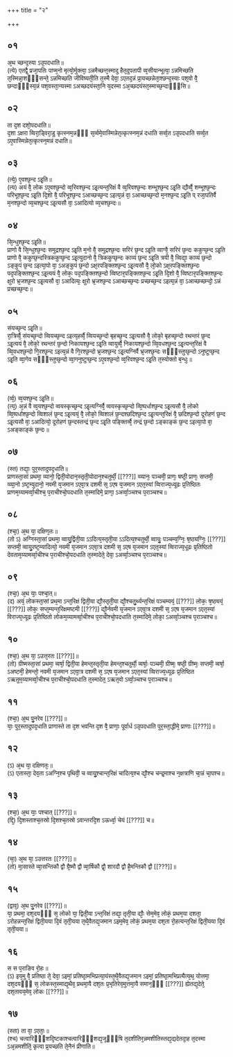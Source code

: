 +++
title = "२"

+++
## ०१
अ᳘थ च्छन्द᳘स्या ऽउ᳘पदधाति॥  
(त्ये) एतद्वै᳘ प्रजा᳘पतिः पाप्म᳘नो मृत्यो᳘र्मुक्त्वा᳘ ऽन्नमैच्छत्त᳘स्मादु हैत᳘दुपतापी व्व᳘सीयान्भूत्वा᳘ ऽन्नमिच्छति त᳘स्मिन्ना᳘शᳫँ᳭सन्ते᳘ ऽन्नमिच्छति जीविष्यती᳘ति त᳘स्मै देवा᳘ ऽएतद᳘न्नं प्रा᳘यच्छन्नेता᳘श्छन्द᳘स्याः पश᳘वो वै᳘ छन्दाᳫँ᳭स्य᳘न्नं पश᳘वस्ता᳘न्यस्मा ऽअच्छदयंस्ता᳘नि य᳘दस्मा ऽअ᳘च्छदयंस्त᳘स्माच्छ᳘न्दाᳫँ᳭सि॥  
## ०२
ता द᳘श दशो᳘पदधाति॥  
द᳘शा ऽक्षरा व्विरा᳘ड्विरा᳘डु कृत्स्नम᳘न्नᳫँ᳭ स᳘र्व्वमे᳘वास्मिन्नेत᳘त्कृत्स्नम᳘न्नं दधाति सर्व्व᳘त ऽउ᳘पदधाति सर्व्व᳘त ऽए᳘वास्मिन्नेत᳘त्कृत्स्न᳘मन्नं दधाति॥  
## ०३
(त्ये᳘) ए᳘वश्छ᳘न्द ऽइ᳘ति॥  
(त्य) अयं वै᳘ लोक ऽए᳘वश्छ᳘न्दो व्व᳘रिवश्छ᳘न्द ऽइ᳘त्यन्त᳘रिक्षं वै व्व᳘रिवश्छ᳘न्दः शम्भूश्छ᳘न्द ऽइ᳘ति द्यौर्व्वै᳘ शम्भूश्छ᳘न्दः परिभूश्छ᳘न्द ऽइ᳘ति दि᳘शो वै᳘ परिभूश्छ᳘न्द ऽआच्छच्छ᳘न्द ऽइत्य᳘न्नं वा᳘ ऽआच्छच्छ᳘न्दो म᳘नश्छ᳘न्द ऽइ᳘ति प् रजा᳘पतिर्वै म᳘नश्छ᳘न्दो व्य᳘चश्छ᳘न्द ऽइ᳘त्यसौ वा᳘ ऽआदित्यो व्य᳘चश्छ᳘न्दः॥  
## ०४
सि᳘न्धुश्छ᳘न्द ऽइ᳘ति॥  
प्राणो वै सि᳘न्धुश्छ᳘न्दः समुद्रश्छ᳘न्द ऽइ᳘ति म᳘नो वै᳘ समुद्रश्छ᳘न्दः सरिरं छ᳘न्द ऽइ᳘ति व्वाग्वै᳘ सरिरं छ᳘न्दः ककुप्छ᳘न्द ऽइ᳘ति प्राणो वै᳘ ककुप्छ᳘न्दस्त्रिककुप्छ᳘न्द ऽइ᳘त्युदानो वै᳘ त्रिककुप्छ᳘न्दः काव्यं छ᳘न्द ऽइ᳘ति त्रयी वै᳘ व्विद्या᳘ काव्यं छ᳘न्दो ऽङ्कुपं छ᳘न्द ऽइत्या᳘पो वा᳘ ऽअङ्कुपं छ᳘न्दो ऽक्ष᳘रपङ्क्तिश्छ᳘न्द ऽइ᳘त्यसौ वै᳘ लो᳘को ऽक्ष᳘रपङ्क्तिश्छ᳘न्दः पद᳘पङ्क्तिश्छ᳘न्द ऽइ᳘त्ययं वै᳘ लोकः᳘ पद᳘पङ्क्तिश्छ᳘न्दो व्विष्टार᳘पङ्क्तिश्छ᳘न्द ऽइ᳘ति दि᳘शो वै᳘ व्विष्टार᳘पङ्क्तिश्छ᳘न्दः क्षुरो भ्र᳘जश्छ᳘न्द ऽइ᳘त्यसौ वा᳘ ऽआदित्यः᳘ क्षुरो भ्र᳘जश्छ᳘न्द ऽआच्छच्छ᳘न्दः प्रच्छच्छ᳘न्द ऽइत्य᳘न्नं वा᳘ ऽआच्छच्छन्दो᳘ ऽन्नं प्रच्छच्छ᳘न्दः॥  
## ०५
संयच्छ᳘न्द ऽइ᳘ति॥  
रा᳘त्रिर्व्वै᳘ संयच्छ᳘न्दो व्वियच्छ᳘न्द ऽइत्य᳘हर्व्वै᳘ व्वियच्छ᳘न्दो बृहच्छ᳘न्द ऽइ᳘त्यसौ वै᳘ लोको᳘ बृहच्छ᳘न्दो रथन्तरं छ᳘न्द ऽइ᳘त्ययं वै᳘ लोको᳘ रथन्तरं छ᳘न्दो निकायश्छ᳘न्द ऽइ᳘ति व्वायुर्व्वै᳘ निकायश्छ᳘न्दो व्वि᳘वधश्छ᳘न्द ऽइ᳘त्यन्त᳘रिक्षं वै व्वि᳘वधश्छ᳘न्दो गि᳘रश्छ᳘न्द ऽइत्य᳘न्नं वै गि᳘रश्छ᳘न्दो भ्र᳘जश्छ᳘न्द ऽइ᳘त्यग्निर्वै भ्र᳘जश्छ᳘न्दः सᳫँ᳭स्तुप्छ᳘न्दो ऽनुष्टुप्छ᳘न्द ऽइ᳘ति व्वा᳘गेव सᳫँ᳭स्तुप्छ᳘न्दो व्वा᳘गनुष्टुप्छ᳘न्द ऽए᳘वश्छ᳘न्दो व्व᳘रिवश्छ᳘न्द ऽइ᳘ति त᳘स्योक्तो ब᳘न्धुः॥  
## ०६
(र्व्व᳘) व्व᳘यश्छ᳘न्द ऽइ᳘ति॥  
(त्य᳘) अ᳘न्नं वै व्व᳘यश्छ᳘न्दो व्वयस्कृच्छ᳘न्द ऽइ᳘त्यग्निर्वै᳘ व्वयस्कृच्छ᳘न्दो व्वि᳘ष्पर्धाश्छ᳘न्द ऽइ᳘त्यसौ वै᳘ लोको व्वि᳘ष्पर्धाश्छ᳘न्दो व्विशालं छ᳘न्द ऽइ᳘त्ययं᳘ वै᳘ लोको᳘ व्विशालं छ᳘न्दश्छदिश्छ᳘न्द ऽइ᳘त्यन्त᳘रिक्षं वै᳘ छदिश्छ᳘न्दो दूरोहणं छ᳘न्द ऽइ᳘त्यसौ वा᳘ ऽआदित्यो᳘ दूरोहणं छ᳘न्दस्तन्द्रं छ᳘न्द ऽइ᳘ति पङ्क्तिर्व्वै᳘ तन्द्रं छ᳘न्दो ऽङ्काङ्कं छ᳘न्द ऽइत्या᳘पो वा᳘ ऽअङ्काङ्कं छ᳘न्दः॥  
## ०७
(स्त) तद्याः᳘ पुर᳘स्तादुपद᳘धाति॥  
प्राणस्ता᳘सां प्रथमा᳘ व्यानो᳘ द्विती᳘योदान᳘स्तृती᳘योदान᳘श्चतुर्थी᳘ [[???]] व्व्यानः᳘ पञ्चमी᳘ प्राणः᳘ षष्ठी᳘ प्राणः᳘ सप्तमी᳘ व्व्या᳘नो ऽष्ट᳘म्युदानो᳘ नवमी य᳘जमान ऽएवा᳘त्र दशमी स᳘ ऽएष य᳘जमान ऽएत᳘स्यां व्विराज्य᳘ध्यूढः प्र᳘तिष्ठितः प्राणम᳘य्यामर्व्वा᳘चीश्च᳘ प᳘राचीश्चो᳘पदधाति त᳘स्मादिमे᳘ प्राणा᳘ ऽअर्व्वा᳘ञ्चश्च प᳘राञ्चश्च॥  
## ०८
(श्चा᳘) अ᳘थ या᳘ दक्षिण᳘तः॥  
(तो ऽ) अग्निस्ता᳘सां प्रथमा᳘ व्वायु᳘र्द्विती᳘या ऽऽदित्य᳘स्तृती᳘या ऽऽदित्य᳘श्चतुर्थी᳘ व्वायुः᳘ पञ्चम्य᳘ग्निः᳘ ष᳘ष्ठ्यग्निः᳘ [[???]] सप्तमी᳘ व्वायु᳘रष्ट᳘म्यादित्यो᳘ नवमी य᳘जमान ऽएवा᳘त्र दशमी स᳘ ऽएष य᳘जमान ऽएत᳘स्यां व्विराज्य᳘धूढः प्र᳘तिष्ठितो देवताम᳘य्यामर्व्वा᳘चीश्च प᳘राचीश्चो᳘पदधाति त᳘स्मादेते᳘ देवा᳘ ऽअर्व्वा᳘ञ्चश्च प᳘राञ्चश्च॥  
## ०९
(श्चा᳘) अ᳘थ याः᳘ पश्चा᳘त्॥  
(द) अयं᳘ लोकस्ता᳘सां प्रथ᳘मा ऽन्त᳘रिक्षं द्विती᳘या द्यौ᳘स्तृती᳘या द्यौ᳘श्चतु᳘र्थ्यन्त᳘रिक्षं पञ्चम्ययं᳘ [[???]] लोकः᳘ ष᳘ष्ठ्ययं᳘ [[???]] लोकः᳘ सप्त᳘म्यन्त᳘रिक्षमष्टमी [[???]] द्यौ᳘र्नवमी य᳘जमान ऽएवा᳘त्र दशमी स᳘ ऽएष य᳘जमान ऽएत᳘स्यां विराज्य᳘ध्यूढः प्र᳘तिष्ठितो लोकम᳘य्यामर्व्वा᳘चीश्च प᳘राचीश्चो᳘पदधाति त᳘स्मादिमे᳘ लोका᳘ ऽअर्व्वा᳘ञ्चश्च प᳘राञ्चश्च॥  
## १०
(श्चा᳘) अ᳘थ या᳘ ऽउत्त᳘रतः [[???]]॥  
(तो) ग्रीष्मस्ता᳘सां प्रथमा᳘ व्वर्षा᳘ द्विती᳘या हेमन्त᳘स्तृती᳘या हेमन्त᳘श्चतुर्थी᳘ व्वर्षाः᳘ पञ्चमी᳘ ग्रीष्मः᳘ षष्ठी᳘ ग्रीष्मः᳘ सप्तमी᳘ व्वर्षा᳘ ऽअष्टमी᳘ हेमन्तो᳘ नवमी य᳘जमान ऽएवा᳘त्र दशमी स᳘ ऽएष य᳘जमान ऽएत᳘स्यां व्विराज्य᳘ध्यूढः प्र᳘तिष्ठित ऽऋतुम᳘य्यामर्व्वा᳘चीश्च प᳘राचीश्चो᳘पदधाति त᳘स्मादेत᳘ ऽऋत᳘वो ऽर्व्वा᳘ञ्चश्च प᳘राञ्चश्च॥  
## ११
(श्चा᳘) अ᳘थ पु᳘नरेव [[???]]॥  
याः᳘ पुर᳘स्तादुपद᳘धाति प्राणास्ते ता द᳘श भवन्ति द᳘श वै᳘ प्राणाः᳘ पूर्वार्ध ऽउ᳘पदधाति पुर᳘स्ता᳘द्धीमे᳘ प्राणाः [[???]]॥  
## १२
(ऽ) अ᳘थ या᳘ दक्षिणतः᳘॥  
(ऽ) एतास्ता᳘ देव᳘ता ऽअग्नि᳘श्च पृथिवी᳘ च व्वायु᳘श्चान्त᳘रिक्षं चादित्य᳘श्च द्यौ᳘श्च चन्द्र᳘माश्च न᳘क्षत्राणि चा᳘न्नं चा᳘पश्च॥  
## १३
(श्चा᳘) अ᳘थ याः᳘ पश्चात् [[???]]॥  
(द्दि᳘) दि᳘शस्ताश्च᳘तस्रो दि᳘शश्च᳘तस्रो ऽवान्तरदि᳘श ऽऊर्ध्वा᳘ चेयं [[???]] च॥  
## १४
(चा᳘) अ᳘थ या᳘ ऽउत्तरतः [[???]]॥  
(तो) मा᳘सास्ते व्वा᳘सन्तिकौ द्वौ ग्रै᳘ष्मौ द्वौ व्वा᳘र्षिकौ द्वौ᳘ शारदौ द्वौ है᳘मन्तिकौ द्वौ [[???]]॥  
## १५
(द्वाव᳘) अ᳘थ पु᳘नरेव [[???]]॥  
या᳘ प्रथमा᳘ दश᳘दयᳫँ᳭ स᳘ लोको या᳘ द्विती᳘या ऽन्त᳘रिक्षं तद्या᳘ तृती᳘या द्यौः᳘ सेम᳘मेव᳘ लोकं᳘ प्रथम᳘या दशता᳘ ऽरोहन्नन्त᳘रिक्षं द्विती᳘यया दि᳘वं तृती᳘यया त᳘थै᳘वैतद्य᳘जमान ऽइम᳘मेव᳘ लोकं᳘ प्रथम᳘या दश᳘ता रो᳘हत्यन्त᳘रिक्षं द्विती᳘यया दि᳘वं तृती᳘यया॥  
## १६
स स प᳘राङिव रो᳘हः॥  
(ऽ) इय᳘मु वै᳘ प्रतिष्ठा ते᳘ देवा᳘ ऽइमां᳘ प्रतिष्ठा᳘मभिप्रत्या᳘यंस्त᳘थै᳘वैतद्य᳘जमान ऽइमां᳘ प्रतिष्ठा᳘मभिप्रत्यैत्य᳘थ᳘ योत्तमा᳘ दश᳘दयᳫँ᳭ स᳘ लोकस्त᳘स्माद्य᳘थैव᳘ प्रथमा᳘यै दश᳘तः प्र᳘भृतिरेव᳘मुत्तमा᳘यै समान᳘ᳫँ᳘ [[???]] ह्येतद्य᳘देते᳘ दश᳘तावय᳘मेव᳘ लोकः [[???]]॥  
## १७
(स्ता) ता वा᳘ ऽएताः᳘॥  
(श्च) चत्वारिᳫँ᳭शदि᳘ष्टकाश्चत्वारिᳫँ᳭शद्य᳘जूᳫँ᳭षि त᳘दशीतिर᳘न्नमशीतिस्तद्य᳘द्यदेतदा᳘ह त᳘दस्मा ऽअ᳘न्नमशीतिं᳘ कृत्वा प्र᳘यच्छति ते᳘नैनं प्रीणाति॥  
